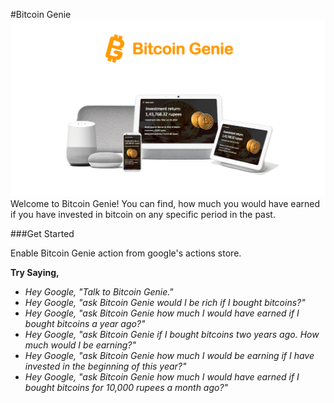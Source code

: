 #Bitcoin Genie
![Image alt text](https://raw.githubusercontent.com/sreesaikumar/Bitcoin-Genie/master/images/Github/Bitcoin%20Genie_Github.png "Bitcoin Genie")
Welcome to Bitcoin Genie! You can find, how much you would have earned if you have invested in bitcoin on any specific period in the past.

###Get Started

Enable Bitcoin Genie action from google's actions store.

**Try Saying,**

- *Hey Google, "Talk to Bitcoin Genie."*
- *Hey Google, "ask Bitcoin Genie would I be rich if I bought bitcoins?"*
- *Hey Google, "ask Bitcoin Genie how much I would have earned if I bought bitcoins a year ago?"*
- *Hey Google, "ask Bitcoin Genie if I bought bitcoins two years ago. How much would I be earning?"*
- *Hey Google, "ask Bitcoin Genie how much I would be earning if I have invested in the beginning of this year?"*
- *Hey Google, "ask Bitcoin Genie how much I would have earned if I bought bitcoins for 10,000 rupees a month ago?"*